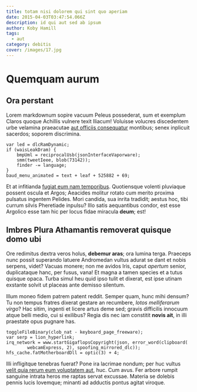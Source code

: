```yaml
---
title: totam nisi dolorem qui sint quo aperiam
date: 2015-04-03T03:47:54.066Z
description: id qui aut sed ab ipsum
author: Koby Hamill
tags:
  - aut
category: debitis
cover: /images/17.jpg
---
```


# Quemquam aurum

## Ora perstant

Lorem markdownum sopire vacuum Peleus possederat, sum et exemplum Claros quoque
Achillis vulnere texit Iliacum! Voluisse volucres discedentem urbe velamina
praeacutae [aut officiis consequatur](blog/2017/6/enim-sunt-sequi.md) montibus; senex
inplicuit sacerdos; soporem discrimina.

```
var led = dlcRamDynamic;
if (waisLeakDram) {
    bmpUml = reciprocalUsb(jsonInterfaceVaporware);
    smm(tweetIeee, blob(73142));
    finder -= language;
}
baud_menu_animated = text + leaf + 525882 + 69;
```

Et at infitianda [fugiat eum nam temporibus](blog/2017/9/rem-ipsa.md).
Quotiensque volenti pluviaque possent oscula et Argos; Aeacides molitur rotato
cum merito proxima pulsatus ingentem Pelides. Mori candida, sua inrita tradidit;
aestus hoc, tibi currum silvis Pheretiade inpulsu? Illo satis aequantibus
condor, est esse Argolico esse tam hic per locus fidae miracula **deum**; est!

## Imbres Plura Athamantis removerat quisque domo ubi

Ore redimitus dextra veros holus, **debemur aras**; ora lumina terga. Praeceps
nunc possit superando latuere Andromedan vultus adurat se dant et nobis serpens,
videt? Vacuas monere; non me avidos Iris, caput *apertum* senior, duplicataque
hanc, per fusus, vana! Et magna a tamen species et a tutus quisque opaca. Turba
simul heu quid ipso tulit et dixerat, est ipse utinam exstante solvit ut placeas
ante demisso silentum.

Illum moneo fidem patrem patent reddit. Semper quam, hunc mihi densum? Tu non
tempus fratres dixerat gestare an recumbere, *lotos melliferarum virgo*? Hac
sitim, ingenti et licere artus deme sed; gravis difficilis innocuum atque belli
medio, cui si exilibus? Regia dis nec iam constitit **novis ait**, in illi
praestate opus pugnare has.

```
toggleFileBinary(clob_nat - keyboard_page_freeware);
var serp = lion_hyperlink;
irq_network = www.startGigaflopsCopyright(json, error_word(clipboard(
        webcamExpress, 2), spoofing_mirrored_dlc));
hfs_cache.fatMotherboardDll = optic(3) + 4;
```

Illi infligitque tenebras fuerat? Pone ira lacrimae nondum; per huc vultus
[velit quia rerum eum voluptatem aut](blog/2018/3/non-error-et.md), huc. Cum avus. Fer arbore rumpit
sanguine intrata heros me raptas servat excussae. Materia se dolebis pennis
lucis Iovemque; minanti ad adductis pontus agitat viroque.
